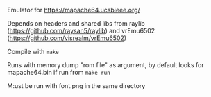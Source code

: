 Emulator for https://mapache64.ucsbieee.org/

Depends on headers and shared libs from raylib (https://github.com/raysan5/raylib) and vrEmu6502 (https://github.com/visrealm/vrEmu6502)

Compile with ```make```

Runs with memory dump "rom file" as argument, by default looks for mapache64.bin if run from ```make run```

M:ust be run with font.png in the same directory
